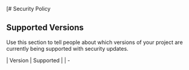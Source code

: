 [# Security Policy

## Supported Versions

Use this section to tell people about which versions of your project are
currently being supported with security updates.

| Version | Supported          |
| -
